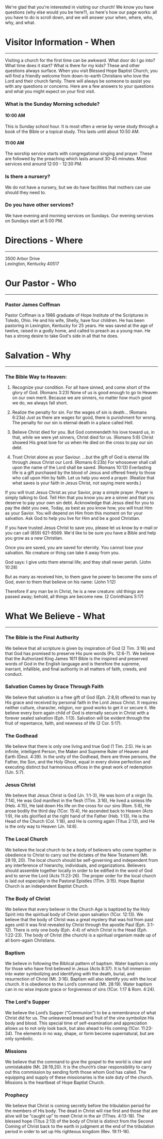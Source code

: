 We're glad that you're interested in visiting our church! We know you have questions (why else would you be here?), so here's how our page works: all you have to do is scroll down, and we will answer your when, where, who, why, and what.


# Visitor Information - When

***


Visiting a church for the first time can be awkward. What door do I go into? What time does it start? What is there for my kids? These and other questions always surface. When you visit Blessed Hope Baptist Church, you will find a friendly welcome from down-to-earth Christians who love the Lord and their church family. There will always be someone to assist you with any questions or concerns. Here are a few answers to your questions and what you might expect on your first visit.

### What is the Sunday Morning schedule?
#### 10:00 AM
This is Sunday school hour. It is most often a verse by verse study through a book of the Bible or a topical study. This lasts until about 10:50 AM.

#### 11:00 AM
The worship service starts with congregational singing and prayer. These are followed by the preaching which lasts around 30-45 minutes. Most services end around 12:00 - 12:30 PM.

### Is there a nursery?
We do not have a nursery, but we do have facilities that mothers can use should they need to.

### Do you have other services?
We have evening and morning services on Sundays. Our evening services on Sundays start at 5:00 PM.



# Directions - Where

***


3500 Arbor Drive  
Lexington, Kentucky 40517


# Our Pastor - Who

***


### Pastor James Coffman
Pastor Coffman is a 1986 graduate of Hope Institute of the Scriptures in Toledo, Ohio. He and his wife, Shelly, have four children. He has been pastoring in Lexington, Kentucky for 25 years. He was saved at the age of twelve, raised in a godly home, and called to preach as a young man. He has a strong desire to take God's side in all that he does.


# Salvation - Why

***


### The Bible Way to Heaven:

1. Recognize your condition. 
For all have sinned, and come short of the glory of God. (Romans 3:23)
None of us is good enough to go to Heaven on our own merit. Because we are sinners, no matter how much good we do, we always fall short.

2. Realize the penalty for sin. 
For the wages of sin is death... (Romans 6:23a)
Just as there are wages for good, there is punishment for wrong. The penalty for our sin is eternal death in a place called Hell.

3. Believe Christ died for you. 
But God commendeth his love toward us, in that, while we were yet sinners, Christ died for us. (Romans 5:8)
Christ showed His great love for us when He died on the cross to pay our sin debt.

4. Trust Christ alone as your Saviour. 
...but the gift of God is eternal life through Jesus Christ our Lord. (Romans 6:23b)
For whosoever shall call upon the name of the Lord shall be saved. (Romans 10:13)
Everlasting life is a gift purchased by the blood of Jesus and offered freely to those who call upon Him by faith. Let us help you word a prayer. (Realize that what saves is your faith in Jesus Christ, not saying mere words.)

If you will trust Jesus Christ as your Savior, pray a simple prayer. Prayer is simply talking to God. Tell Him that you know you are a sinner and that you deserve to pay your own sin debt. Acknowledge that Jesus died for you to pay the debt you owe, Today, as best as you know how, you will trust Him as your Savior. You will depend on Him from this moment on for your salvation. Ask God to help you live for Him and be a good Christian.

If you have trusted Jesus Christ to save you, please let us know by e-mail or you can call (859) 621-8569. We'd like to be sure you have a Bible and help you grow as a new Christian.

Once you are saved, you are saved for eternity. You cannot lose your salvation. No creature or thing can take it away from you.

God says: 
I give unto them eternal life; and they shall never perish. (John 10:28)

But as many as received him, to them gave he power to become the sons of God, even to them that believe on his name: (John 1:12)

Therefore if any man be in Christ, he is a new creature: old things are passed away; behold, all things are become new. (2 Corinthians 5:17)


# What We Believe - What

***


### The Bible is the Final Authority
We believe that all scripture is given by inspiration of God (2 Tim. 3:16) and that God has promised to preserve His pure words (Ps. 12:6-7). We believe that the Authorized King James 1611 Bible is the inspired and preserved words of God in the English language and is therefore the supreme, inerrant, infallible, and final authority in all matters of faith, creeds, and conduct.
 


### Salvation Comes by Grace Through Faith
We believe that salvation is a free gift of God (Eph. 2:8,9) offered to man by His grace and received by personal faith in the Lord Jesus Christ. It requires neither culture, character, religion, nor good works to get it or secure it. We believe every born again child of God is eternally secure in Christ with a forever sealed salvation (Eph. 1:13). Salvation will be evident through the fruit of repentance, faith, and newness of life (2 Cor. 5:17).
 


### The Godhead
We believe that there is only one living and true God (1 Tim. 2:5). He is an infinite, intelligent Person, the Maker and Supreme Ruler of Heaven and Earth (Deut. 4:39). In the unity of the Godhead, there are three persons, the Father, the Son, and the Holy Ghost, equal in every divine perfection and executing distinct but harmonious offices in the great work of redemption (1Jn. 5:7).
 


### Jesus Christ
We believe that Jesus Christ is God (Jn. 1:1-3), He was born of a virgin (Is. 7:14), He was God manifest in the flesh (1Tim. 3:16), He lived a sinless life (Heb. 4:15), He laid down His life on the cross for our sins (Rom. 5:8), He arose bodily the third day (1Cor. 15:4), He ascended back to Heaven (Acts 1:9), He sits glorified at the right hand of the Father (Heb. 1:13), He is the Head of the Church (Col. 1:18), and He is coming again (Titus 2:13), and He is the only way to Heaven (Jn. 14:6).
 


### The Local Church
We believe the local church to be a body of believers who come together in obedience to Christ to carry out the dictates of the New Testament (Mt. 28:19, 20). The local church should be self-governing and independent from any interference of hierarchy, individuals, and organizations. Believers should assemble together locally in order to be edified in the word of God and to serve the Lord (Acts 11:23-26). The proper order for the local church is laid out especially in the Pastoral Epistles (1Tim. 3:15). Hope Baptist Church is an independent Baptist Church.
 


### The Body of Christ
We believe that every believer in the Church Age is baptized by the Holy Spirit into the spiritual body of Christ upon salvation (1Cor. 12:13). We believe that the body of Christ was a great mystery that was hid from past ages until it was first revealed by Christ through the apostle Paul (Eph. 3:1-12). There is only one body (Eph. 4:4) of which Christ is the Head (Eph. 1:22-23). The body of Christ (the church) is a spiritual organism made up of all born-again Christians.
 


### Baptism
We believe in following the Biblical pattern of baptism. Water baptism is only for those who have first believed in Jesus (Acts 8:37). It is full immersion into water symbolizing and identifying with the death, burial, and resurrection of Christ (Mt. 3:16). Baptism will also identify you with the local church. It is obedience to the Lord’s command (Mt. 28:19). Water baptism can in no wise impute grace or forgiveness of sins (1Cor. 1:17 & Rom. 4:24).
 


### The Lord's Supper
We believe the Lord’s Supper (“Communion”) to be a remembrance of what Christ did for us. The unleavened bread and fruit of the vine symbolize His body and blood. This special time of self-examination and appreciation allows us to not only look back, but also ahead to His coming (1Cor. 11:23-34). The elements in no way, shape, or form become supernatural, but are only symbolic.   
 


### Missions
We believe that the command to give the gospel to the world is clear and unmistakable (Mt. 28:19,20). It is the church’s clear responsibility to carry out this commission by sending forth those whom God has called. The equipping and supply of these missionaries is the sole duty of the church. Missions is the heartbeat of Hope Baptist Church.
 


### Prophecy
We believe that Christ is coming secretly before the tribulation period for the members of His body. The dead in Christ will rise first and those that are alive will be “caught up” to meet Christ in the air (1Thes. 4:13-18). The blessed hope (Titus 2:13) of the body of Christ is distinct from the Second Coming of Christ back to the earth in judgment at the end of the tribulation period in order to set up His righteous kingdom (Rev. 19:11-16).